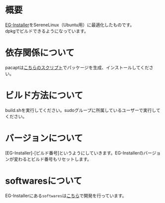# 概要
[EG-Installer](https://github.com/Hayao0819/EG-Installer)をSereneLinux（Ubuntu用）に最適化したものです。  
dpkgでビルドできるようになっています。

# 依存関係について
pacaptは[こちらのスクリプト](https://github.com/Hayao0819/pacapt-installer)でパッケージを生成、インストールしてください。  

# ビルド方法について
build.shを実行してください。sudoグループに所属しているユーザーで実行してください。

# バージョンについて
[EG-Installer]-[ビルド番号]というようにしていきます。EG-Installerのバージョンが変わるとビルド番号もリセットします。

# softwaresについて
EG-Installerにある`softwares`は[こちら](https://github.com/Hayao0819/serene-startdash-scripts-bionic)で開発を行っています。
